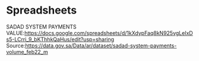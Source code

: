 # Spreadsheets
SADAD SYSTEM PAYMENTS VALUE:https://docs.google.com/spreadsheets/d/1kXdypFaq8kN925vgLeIxDs5-LCrri_9_bKThhkQaHus/edit?usp=sharing
Source:https://data.gov.sa/Data/ar/dataset/sadad-system-payments-volume_feb22_m
